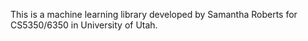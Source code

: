 This is a machine learning library developed by Samantha Roberts for
CS5350/6350 in University of Utah.
